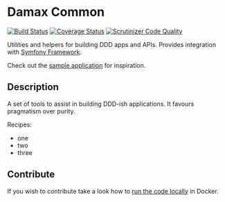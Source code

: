 # Damax Common

[![Build Status](https://travis-ci.org/lakiboy/damax-common.svg?branch=master)](https://travis-ci.org/lakiboy/damax-common) [![Coverage Status](https://coveralls.io/repos/lakiboy/damax-common/badge.svg?branch=master&service=github)](https://coveralls.io/github/lakiboy/damax-common?branch=master) [![Scrutinizer Code Quality](https://scrutinizer-ci.com/g/lakiboy/damax-common/badges/quality-score.png?b=master)](https://scrutinizer-ci.com/g/lakiboy/damax-common/?branch=master)

Utilities and helpers for building DDD apps and APIs. Provides integration with [Symfony Framework](https://github.com/symfony/symfony).

Check out the [sample application](sample) for inspiration.

## Description

A set of tools to assist in building DDD-ish applications. It favours pragmatism over purity.

Recipes:

- one
- two
- three

## Contribute

If you wish to contribute take a look how to [run the code locally](doc/development.md) in Docker.
